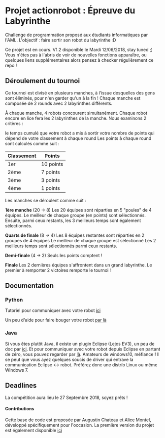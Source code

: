 # Projet actionrobot : Épreuve du Labyrinthe
Challenge de programmation proposé aux étudiants informatiques par l'AML. L'objectif : faire sortir son robot du labyrinthe :D 

Ce projet est en cours. V1.2 disponible le Mardi 12/06/2018, stay tuned ;) 
Vous n'êtes pas à l'abris de voir de nouvelles fonctions apparaître, ou quelques liens supplémentaires alors pensez à checker régulièrement ce repo ! 

## Déroulement du tournoi

Ce tournoi est divisé en plusieurs manches, à l'issue desquelles des gens sont éliminés, pour n'en garder qu'un à la fin ! Chaque manche est composée de 2 rounds avec 2 labyrinthes différents.

À chaque manche, 4 robots concourent simultanément. Chaque robot encore en lice fera les 2 labyrinthes de la manche. Nous examinons 2 critères :

le temps cumulé que votre robot a mis à sortir
votre nombre de points qui dépend de votre classement à chaque round
Les points à chaque round sont calculés comme suit :

| Classement | Points |
| ---------- | ------ |
| 1er	| 10 points |
| 2ème	| 7 points |
| 3ème	| 3 points |
| 4ème	| 1 points |

Les manches se déroulent comme suit :

__1ère manche__ (20 -> 8)
Les 20 équipes sont réparties en 5 "poules" de 4 équipes.
Le meilleur de chaque groupe (en points) sont sélectionnés.
Ensuite, parmi ceux restants, les 3 meilleurs temps sont également sélectionnés.

__Quarts de finale__ (8 -> 4)
Les 8 équipes restantes sont réparties en 2 groupes de 4 équipes
Le meilleur de chaque groupe est sélectionné
Les 2 meilleurs temps sont sélectionnés parmi ceux restants.

__Demi-finale__ (4 -> 2)
Seuls les points comptent !

__Finale__
Les 2 dernières équipes s'affrontent dans un grand labyrinthe.
Le premier à remporter 2 victoires remporte le tournoi !

## Documentation 

### Python 
Tutoriel pour communiquer avec votre robot [ici](<https://media.readthedocs.org/pdf/python-ev3dev/latest/python-ev3dev.pdf>)

Un peu d'aide pour faire bouger votre robot [par là](<http://ev3dev-lang.readthedocs.io/projects/python-ev3dev/en/stable/motors.html>)

### Java 
Si vous êtes plutôt Java, il existe un plugin Eclipse (Lejos EV3), un peu de doc par [ici](<http://www.lejos.org/ev3/docs/>). Et pour communiquer avec votre robot depuis Eclipse en partant de zéro, vous pouvez regarder par [là](<http://www.lejos.org/ev3.php>). Amateurs de windows10, méfiance ! Il se peut que vous ayez quelques soucis de driver qui entrave la communication Eclipse <-> robot. Préférez donc une distrib Linux ou même Windows 7. 

## Deadlines 
La compétition aura lieu le 27 Septembre 2018, soyez prêts ! 

#### Contributions 
 
Cette base de code est proposée par Augustin Chateau et Alice Montel, développé spécifiquement pour l'occasion. 
La première version du projet est également disponible [ici](<https://github.com/Lyon1-Asterix/actionrobot>)




